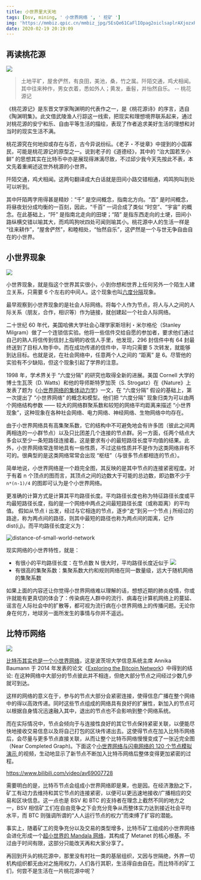 ```yaml
---
title: 小世界里大天地
tags: [bsv, mining, ' 小世界网络 ', ' 挖矿 ']
img: 'https://mmbiz.qpic.cn/mmbiz_jpg/5EsQe61CaFlIOpag2oiclsaplrAXjozxRPXGBSUfLycDIN4E3oM8iaRGo2Hoibbge9ibekBkWfF8FToutgpEf57yrg/0?wx_fmt=jpeg'
date: 2020-02-19 20:19:09
---
```


## 再读桃花源

![](https://mmbiz.qpic.cn/mmbiz_jpg/5EsQe61CaFlIOpag2oiclsaplrAXjozxRPXGBSUfLycDIN4E3oM8iaRGo2Hoibbge9ibekBkWfF8FToutgpEf57yrg/0?wx_fmt=jpeg)

> 土地平旷，屋舍俨然，有良田，美池，桑，竹之属。阡陌交通，鸡犬相闻。其中往来种作，男女衣着，悉如外人；黄发，垂髫，并怡然自乐。 -- 桃花源记

《桃花源记》是东晋文学家陶渊明的代表作之一，是《桃花源诗》的序言，选自《陶渊明集》。此文借武陵渔人行踪这一线索，把现实和理想境界联系起来，通过对桃花源的安宁和乐、自由平等生活的描绘，表现了作者追求美好生活的理想和对当时的现实生活不满。

桃花源究在何地抑或存在与否，古今异说纷纭。《老子・不徙章》中提到的小国寡民，可能是桃花源记的原型之一。说到老子的《道德经》，其中的 “治大国若烹小鲜” 的思想其实在比特币中亦是展现得淋漓尽致，不过邱少我今天先按此不表，本文先着重阐述这世外桃源的小世界。

阡陌交通，鸡犬相闻。这两句翻译成大白话就是田间小路交错相通，鸡鸣狗叫到处可以听到。

其中阡陌两字用得甚是精妙：“千” 是空间概念，指南北方向。“百” 是时间概念，将昼夜划分成均衡的一百刻，因此，“千百” 一词合成了类似 “时空”、“宇宙” 的概念。在此基础上，“阡” 是指南北走向的田埂；“陌” 是指东西走向的土埂，田间小路纵横交错以喻其大，而鸡鸣狗吠四处可闻则喻其小。桃花源中人的生活一样是 “往来耕作”，“屋舍俨然”，和睦相处，“怡然自乐”，这俨然是一个与世无争自由自在的小世界。

## 小世界现象

![](https://mmbiz.qpic.cn/mmbiz_jpg/5EsQe61CaFlIOpag2oiclsaplrAXjozxRNOC621sszGDpmeW4ebr1u1vsTgib6NCicBnSEYFicYok6QKHhsLoRjTcQ/0?wx_fmt=jpeg)

小世界现象，就是指这个世界其实很小，小到你想和世界上任何另外一个陌生人建立关系，只需要 6 个左右的中间人。这个现象也叫[六度分隔](https://zh.wikipedia.org/wiki/%E5%85%AD%E5%BA%A6%E5%88%86%E9%9A%94%E7%90%86%E8%AE%BA "六度分隔理论")现象。

最早观察到小世界现象的是社会人际网络。将每个人作为节点，将人与人之间的人际关系（朋友，合作，相识等）作为链接，就创建起一个社会人际网络。

二十世纪 60 年代，美国哈佛大学社会心理学家斯坦利・米尔格伦（Stanley Milgram）做了一个连锁信实验。他将一些信件交给自愿的参加者，要求他们通过自己的熟人将信传到信封上指明的收信人手里，他发现，296 封信件中有 64 封最终送到了目标人物手中。而在成功传递的信件中，平均只需要 5 次转发，就能够到达目标。也就是说，在社会网络中，任意两个人之间的 “距离” 是 6。尽管他的实验有不少缺陷，但这个现象引起了学界的注意。

1998 年，学术界关于 “六度分隔” 的研究也取得全新的进展。美国 Cornell 大学的博士生瓦茨（D. Watts）和他的导师斯特罗加茨（S. Strogatz）在《Nature》上发表了题为《[小世界网络的集体动力学](https://www.nature.com/articles/30918 "Collective dynamics of ‘small-world’ networks")》一文，在 “六度分隔” 假设的基础上，第一次提出了 “小世界网络” 的概念和模型。他们把 “六度分隔” 现象归类为可以由两个网络结构参数 —— 较大的网络群聚系数和较短的网络平均距离来描述 “小世界现象”，这种现象在各种社会网络、电力网络、神经网络、生物网络中均存在。

由于小世界网络具有高集聚系数，它的结构中不可避免地会有许多团（彼此之间两两相连的一小群节点）以及只比团差几个连接的节点群。另一方面，任两个结点大多会以至少一条短路径连接着。这是要求有小的最短路径长度平均值的结果。此外，小世界网络常连带地具有一些性质，不过这些性质并不是作为这类网络非有不可的。很典型的是这类网络常常会出现 “枢纽”（与很多节点都相连的节点）。

简单地说，小世界网络是一个趋完全图，其反映的是其中节点的连接紧密程度。对于有着 n 个顶点的图而言，其顶点之间的边数大于可能的总边数，即边数不少于 ```n*(n-1)/4``` 的图即可认为是个小世界网络。

更准确的计算方式是计算其平均路径长度。平均路径长度也称为特征路径长度或平均最短路径长度，指的是一个网络中两点之间最短路径长度（或称距离）的平均值。
假如从节点 i 出发，经过与它相连的节点，逐步“走”到另一个节点 j 所经过的路途，称为两点间的路径，则其中最短的路径也称为两点间的距离，记作 dist(i,j)。而平均路径长度定义为：

![distance-of-small-world-network](https://wikimedia.org/api/rest_v1/media/math/render/svg/6a3bdb8f39dde0ab7d5f74d00769f0d2de99f6ce)

现实网络的小世界特性，就是：

* 有很小的平均路径长度：在节点数 N 很大时，平均路径长度近似于 ![](https://wikimedia.org/api/rest_v1/media/math/render/svg/bc0aa0559de03194bf9c6403306f8fb8d418694b)
* 有很高的集聚系数：集聚系数大约和规则网络在同一数量级，远大于随机网络的集聚系数

如果上面的内容还让你觉得小世界网络难以理解的话，想想近期的肺炎疫情，你或许就能有更真切的体会了：传染病在人群中的流行、病毒在计算机网络上的蔓延、谣言在人际社会中的扩散等，都可视为流行病在小世界网络上的传播问题[](http://www.cbdio.com/BigData/2016-10/17/content_5337620.htm "小白学数据：小世界网络中的大世界")。无论你身在何方，地球另一面所发生的事情与你并不遥远。

## 比特币网络

![](https://mmbiz.qpic.cn/mmbiz_jpg/5EsQe61CaFlIOpag2oiclsaplrAXjozxRxRIX70UtqpRKBbTICLLQnplqU1yib28g0smf20kuLSfibL9bZAcH4Jcw/0?wx_fmt=jpeg)

[比特币其实也是一个小世界网络](https://metanet.press/chapter-mining/small-world-network.html "比特币重生计划：小世界网络")，这是波茨坦大学信息系统主席 Annika Baumann 于 2014 年发表的论文《[Exploring the Bitcoin Network](https://www.researchgate.net/publication/262562539_Exploring_the_Bitcoin_Network "Exploring the Bitcoin Network")》中得到的结论:
在这种网络中大部分的节点彼此并不相连，但绝大部分节点之间经过少数几步就可到达。

这样的网络的意义在于，参与的节点大部分会紧密连接，使得信息广播在整个网络中的得以高效传递。同时这些节点组成的网络具有良好的扩展性，新加入的节点可以根据自身情况迅速融入其中，退出的节点也不会影响到整个网络系统。

而在实际情况中，节点会倾向于与连接性良好的其它节点保持紧密关联，以便能尽快地接收交易信息以及将自己打包的区块传递出去。这使得节点在加入比特币网络后，会尽量与更多节点直接关联，从而让整个比特币网络慢慢变成了一张近完全图（Near Completed Graph)。下面这个[小世界网络与闪电网络的 120 个节点模拟演示
](https://www.bilibili.com/video/av69007728 "小世界网络与闪电网络的 120 个节点模拟演示")的视频，生动地显示了新节点不断加入比特币网络后整体变得更加紧密的过程。

https://www.bilibili.com/video/av69007728

需要明白的是，比特币节点会组成小世界网络即是果，也是因。在经济激励之下，矿工有动力去维持和其它节点的连接紧密，以便可以更迅速地接收/广播相应的交易和区块信息。这一点也是 BSV 和 BTC 的支持者在理念上截然不同的地方之一，BSV 相信矿工们在自由竞争之下会充分竞争从而整体实力达到接近社会平均水平，而 BTC 则强调所谓的“人人运行节点的权力”而束缚了扩容的潜能。

事实上，随着矿工的竞争充分以及交易的类型增多，比特币矿工组成的小世界网络会进化形成一个[超小世界的 Mandala 网络](https://www.nature.com/articles/srep09082 "Mandala Networks: ultra-small-world and highly sparse graphs")，其构成了 Metanet 的核心根基。不过由于时间有限，这部分只能改天再和大家分享了。

再回到开头的桃花源中，那里没有村社一类的基层组织，又因与世隔绝，外界一切机构组织都无由对之施用权力，人们各行其职，生活得自由自在。而比特币的矿工们，何尝不是生活在一片桃花源中呢？
